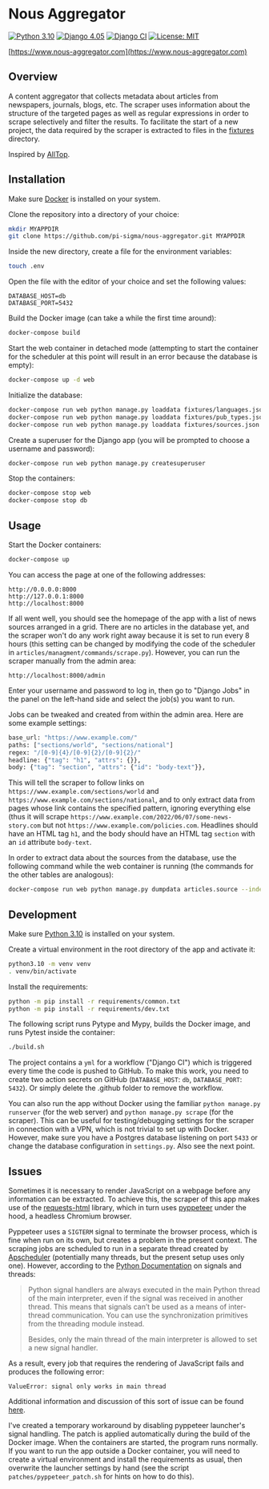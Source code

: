 # Nous Aggregator

[![Python 3.10](https://img.shields.io/badge/python-3.10-blue)](https://www.python.org/downloads/release/python-3100/)
[![Django 4.05](https://img.shields.io/badge/django-4.0-blue)](https://docs.djangoproject.com/en/4.0/)
[![Django CI](https://github.com/pi-sigma/test/actions/workflows/django.yml/badge.svg)](https://github.com/pi-sigma/test/actions/workflows/django.yml)
[![License: MIT](https://img.shields.io/badge/License-MIT-yellow.svg)](https://github.com/pi-sigma/test/blob/main/LICENSE.md)

[https://www.nous-aggregator.com](https://www.nous-aggregator.com)

## Overview
A content aggregator that collects metadata about articles from newspapers, journals, blogs, etc.
The scraper uses information about the structure of the targeted pages as well as regular expressions in order to scrape selectively and filter the results.
To facilitate the start of a new project, the data required by the scraper is extracted to files in the [fixtures](https://github.com/pi-sigma/nous-aggregator/tree/main/fixtures) directory.

Inspired by [AllTop](https://alltop.com/).

## Installation
Make sure [Docker](https://docs.docker.com/get-docker/) is installed on your system.

Clone the repository into a directory of your choice: 
```sh
mkdir MYAPPDIR
git clone https://github.com/pi-sigma/nous-aggregator.git MYAPPDIR
```

Inside the new directory, create a file for the environment variables:
```sh
touch .env
```

Open the file with the editor of your choice and set the following values:
```
DATABASE_HOST=db
DATABASE_PORT=5432
```

Build the Docker image (can take a while the first time around):
```sh
docker-compose build
```

Start the web container in detached mode (attempting to start the container for the scheduler at this point will result in an error because the database is empty):
```sh
docker-compose up -d web
```

Initialize the database:
```sh
docker-compose run web python manage.py loaddata fixtures/languages.json
docker-compose run web python manage.py loaddata fixtures/pub_types.json
docker-compose run web python manage.py loaddata fixtures/sources.json
```

Create a superuser for the Django app (you will be prompted to choose a username and password):
```sh
docker-compose run web python manage.py createsuperuser
```

Stop the containers:
```sh
docker-compose stop web
docker-compose stop db
```


## Usage
Start the Docker containers:
```sh
docker-compose up
```

You can access the page at one of the following addresses:
```
http://0.0.0.0:8000
http://127.0.0.1:8000
http://localhost:8000
```

If all went well, you should see the homepage of the app with a list of news sources arranged in a grid.
There are no articles in the database yet, and the scraper won't do any work right away because it is set to run every 8 hours (this setting can be changed by modifying the code of the scheduler in `articles/managment/commands/scrape.py`).
However, you can run the scraper manually from the admin area:
```
http://localhost:8000/admin
```
Enter your username and password to log in, then go to "Django Jobs" in the panel on the left-hand side and select the job(s) you want to run.

Jobs can be tweaked and created from within the admin area. Here are some example settings:
```sh
base_url: "https://www.example.com/"
paths: ["sections/world", "sections/national"]
regex: "/[0-9]{4}/[0-9]{2}/[0-9]{2}/"
headline: {"tag": "h1", "attrs": {}},
body: {"tag": "section", "attrs": {"id": "body-text"}},
```
This will tell the scraper to follow links on `https://www.example.com/sections/world` and `https://www.example.com/sections/national`, and to only extract data from pages whose link contains the specified pattern, ignoring everything else (thus it will scrape `https://www.example.com/2022/06/07/some-news-story.com` but not `https://www.example.com/policies.com`. Headlines should have an HTML tag `h1`, and the body should have an HTML tag `section` with an `id` attribute `body-text`. 

In order to extract data about the sources from the database, use the following command while the web container is running (the commands for the other tables are analogous):
```sh
docker-compose run web python manage.py dumpdata articles.source --indent 2 > fixtures/sources.json
```

## Development
Make sure [Python 3.10](https://www.python.org/downloads/) is installed on your system.

Create a virtual environment in the root directory of the app and activate it:
```sh
python3.10 -m venv venv
. venv/bin/activate
```
Install the requirements:
```sh
python -m pip install -r requirements/common.txt
python -m pip install -r requirements/dev.txt
```
The following script runs Pytype and Mypy, builds the Docker image, and runs Pytest inside the container:
```sh
./build.sh
```

The project contains a `yml` for a workflow ("Django CI") which is triggered every time the code is pushed to GitHub.
To make this work, you need to create two action secrets on GitHub (`DATABASE_HOST`: `db`, `DATABASE_PORT`: `5432`).
Or simply delete the .github folder to remove the workflow.

You can also run the app without Docker using the familiar `python manage.py runserver` (for the web server) and `python manage.py scrape` (for the scraper). This can be useful for testing/debugging settings for the scraper in connection with a VPN, which is not trivial to set up with Docker. However, make sure you have a Postgres database listening on port `5433` or change the database configuration in `settings.py`. Also see the next point.


## Issues
Sometimes it is necessary to render JavaScript on a webpage before any information can be extracted.
To achieve this, the scraper of this app makes use of the [requests-html](https://requests.readthedocs.io/projects/requests-html/en/latest/) library, which in turn uses [pyppeteer](https://github.com/miyakogi/pyppeteer) under the hood, a headless Chromium browser.

Pyppeteer uses a `SIGTERM` signal to terminate the browser process, which is fine when run on its own, but creates a problem in the present context.
The scraping jobs are scheduled to run in a separate thread created by [Apscheduler](https://apscheduler.readthedocs.io/en/3.x/) (potentially many threads, but the present setup uses only one).
However, according to the [Python Documentation](https://docs.python.org/3/library/signal.html#signals-and-threads) on signals and threads:

> Python signal handlers are always executed in the main Python thread of the main interpreter, even if the signal was received in another thread. This means that signals can’t be used as a means of inter-thread communication. You can use the synchronization primitives from the threading module instead.
>
> Besides, only the main thread of the main interpreter is allowed to set a new signal handler.


As a result, every job that requires the rendering of JavaScript fails and produces the following error:
```
ValueError: signal only works in main thread
```
Additional information and discussion of this sort of issue can be found [here](https://bugs.python.org/issue38904).

I've created a temporary workaround by disabling pyppeteer launcher's signal handling.
The patch is applied automatically during the build of the Docker image.
When the containers are started, the program runs normally.
If you want to run the app outside a Docker container, you will need to create a virtual environment and install the requirements as usual, then overwrite the launcher settings by hand (see the script `patches/pyppeteer_patch.sh` for hints on how to do this).
